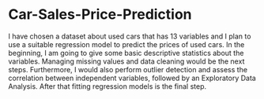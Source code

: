# Car-Sales-Price-Prediction

I have chosen a dataset about used cars that has 13 variables and I plan to use a suitable regression model to predict the prices of used cars.
In the beginning, I am going to give some basic descriptive statistics about the variables. Managing missing values and data cleaning would be the next steps. Furthermore, I would also perform outlier detection and assess the correlation between independent variables, followed by an Exploratory Data Analysis. After that fitting regression models is the final step.

